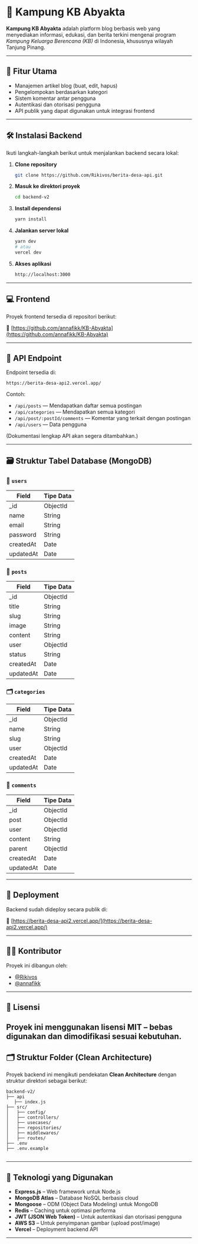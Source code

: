 # 🌱 Kampung KB Abyakta

**Kampung KB Abyakta** adalah platform blog berbasis web yang menyediakan informasi, edukasi, dan berita terkini mengenai program *Kampung Keluarga Berencana (KB)* di Indonesia, khususnya wilayah Tanjung Pinang.

---

## 🚀 Fitur Utama

- Manajemen artikel blog (buat, edit, hapus)
- Pengelompokan berdasarkan kategori
- Sistem komentar antar pengguna
- Autentikasi dan otorisasi pengguna
- API publik yang dapat digunakan untuk integrasi frontend

---

## 🛠️ Instalasi Backend

Ikuti langkah-langkah berikut untuk menjalankan backend secara lokal:

1. **Clone repository**
   ```bash
   git clone https://github.com/Rikivos/berita-desa-api.git
   ```

2. **Masuk ke direktori proyek**
   ```bash
   cd backend-v2
   ```

3. **Install dependensi**
   ```bash
   yarn install
   ```

4. **Jalankan server lokal**
   ```bash
   yarn dev
   # atau
   vercel dev
   ```

5. **Akses aplikasi**
   ```bash
   http://localhost:3000
   ```

---

## 💻 Frontend

Proyek frontend tersedia di repositori berikut:

🔗 [https://github.com/annafikk/KB-Abyakta](https://github.com/annafikk/KB-Abyakta)

---

## 📡 API Endpoint

Endpoint tersedia di:

```
https://berita-desa-api2.vercel.app/
```

Contoh:
- `/api/posts` — Mendapatkan daftar semua postingan
- `/api/categories` — Mendapatkan semua kategori
- `/api/post/:postId/comments` — Komentar yang terkait dengan postingan
- `/api/users` — Data pengguna

(Dokumentasi lengkap API akan segera ditambahkan.)

---

## 🗃️ Struktur Tabel Database (MongoDB)

### 🔐 `users`
| Field      | Tipe Data |
|------------|-----------|
| _id        | ObjectId  |
| name       | String    |
| email      | String    |
| password   | String    |
| createdAt  | Date      |
| updatedAt  | Date      |

### 📝 `posts`
| Field      | Tipe Data |
|------------|-----------|
| _id        | ObjectId  |
| title      | String    |
| slug       | String    |
| image      | String    |
| content    | String    |
| user       | ObjectId  |
| status     | String    |
| createdAt  | Date      |
| updatedAt  | Date      |

### 🗂️ `categories`
| Field      | Tipe Data |
|------------|-----------|
| _id        | ObjectId  |
| name       | String    |
| slug       | String    |
| user       | ObjectId  |
| createdAt  | Date      |
| updatedAt  | Date      |

### 💬 `comments`
| Field      | Tipe Data |
|------------|-----------|
| _id        | ObjectId  |
| post       | ObjectId  |
| user       | ObjectId  |
| content    | String    |
| parent     | ObjectId  |
| createdAt  | Date      |
| updatedAt  | Date      |

---

## 🚀 Deployment

Backend sudah dideploy secara publik di:

🔗 [https://berita-desa-api2.vercel.app/](https://berita-desa-api2.vercel.app/)

---

## 👨‍💻 Kontributor

Proyek ini dibangun oleh:

- [@Rikivos](https://github.com/Rikivos)
- [@annafikk](https://github.com/annafikk)

---

## 📄 Lisensi

Proyek ini menggunakan lisensi **MIT** – bebas digunakan dan dimodifikasi sesuai kebutuhan.
---

## 🗂️ Struktur Folder (Clean Architecture)

Proyek backend ini mengikuti pendekatan **Clean Architecture** dengan struktur direktori sebagai berikut:

```
backend-v2/
├── api
   ├── index.js
├── src/
│   ├── config/        
│   ├── controllers/    
│   ├── usecases/       
│   ├── repositories/   
│   ├── middlewares/    
│   ├── routes/                    
├── .env                
├── .env.example


```

---

## 🧰 Teknologi yang Digunakan

- **Express.js** – Web framework untuk Node.js
- **MongoDB Atlas** – Database NoSQL berbasis cloud
- **Mongoose** – ODM (Object Data Modeling) untuk MongoDB
- **Redis** – Caching untuk optimasi performa
- **JWT (JSON Web Token)** – Untuk autentikasi dan otorisasi pengguna
- **AWS S3** – Untuk penyimpanan gambar (upload post/image)
- **Vercel** – Deployment backend API

---